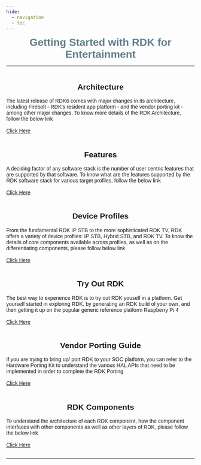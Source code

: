 ```yaml
---
hide:
  - navigation
  - toc
---
```

<div style="margin: auto; padding: 0px; text-align: center; font-family: Arial, sans-serif;">
  <h1 style="color: #607D8B;margin-top: 5px; margin-bottom: 10px;">Getting Started with RDK for Entertainment</h1>
</div>

---
<div style="display: flex; justify-content: center; gap: 5%; padding: 0px; flex-wrap: wrap;">

  <!-- First Message Box -->
  <div class="custom-container">
    <div style="font-family: Arial, sans-serif;">
      <h2 style="text-align: center;">Architecture</h2>
      <p>
        The latest release of RDK6 comes with major changes in its architecture, including Firebolt - RDK's resident app platform - and the vendor porting kit - among other major changes. To know more details of the RDK Architecture, follow the below link
        <br><br>
        <a href="./rdk7-architecture/">Click Here</a>
      </p>
    </div>
  </div>


  <!-- Second Message Box -->
  <div class="custom-container">
    <div style="font-family: Arial, sans-serif;">
      <h2 style="text-align: center;">Features</h2>
      <p>
        A deciding factor of any software stack is the number of user centric features that are supported by that software.  To know what are the features supported by the RDK software stack for various target profiles, follow the below link
        <br><br>
        <a href="./rdk7-features/">Click Here</a>
      </p>
    </div>
  </div>

  
   <!-- First Message Box -->
  <div class="custom-container">
    <div style="font-family: Arial, sans-serif;">
      <h2 style="text-align: center;">Device Profiles</h2>
      <p>
        From the fundamental RDK IP STB to the more sophisticated RDK TV, RDK offers a variety of device profiles: IP STB, Hybrid STB, and RDK TV. To know the details of core components available across profiles, as well as on the differentiating components, please follow below link
        <br><br>
        <a href="./video_profiles/">Click Here</a>
      </p>
    </div>
  </div>

  <!-- Second Message Box -->
  <div class="custom-container">
    <div style="font-family: Arial, sans-serif;">
      <h2 style="text-align: center;">Try Out RDK</h2>
      <p>
        The best way to experience RDK is to try out RDK youself in a platform. Get yourself started in exploring RDK, by generating an RDK build of your own, and then getting it up on the popular generic reference platform Raspberry Pi 4
        <br><br>
        <a href="./tryout_rdkv/">Click Here</a>
      </p>
    </div>
  </div>

  
   <!-- First Message Box -->
  <div class="custom-container">
    <div style="font-family: Arial, sans-serif;">
      <h2 style="text-align: center;">Vendor Porting Guide</h2>
      <p>
         If you are trying to bring up/ port RDK to your SOC platform, you can refer to the Hardware Porting Kit to understand the various HAL APIs that need to be implemented in order to complete the RDK Porting
        <br><br>
        <a href="./rdk7-vendor-porting-guide/">Click Here</a>
      </p>
    </div>
  </div>

  <!-- Second Message Box -->
  <div class="custom-container">
    <div style="font-family: Arial, sans-serif;">
      <h2 style="text-align: center;">RDK Components</h2>
      <p>
        To understand the architecture of each RDK component, how the component interfaces with other components as well as other layers of RDK, please follow the below link
        <br><br>
        <a href="./rdkv_components/">Click Here</a>
      </p>
    </div>
  </div>

</div>

---


